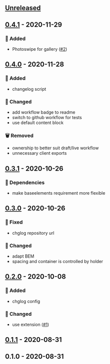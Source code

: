 <a name="unreleased"></a>
## [Unreleased]


<a name="0.4.1"></a>
## [0.4.1] - 2020-11-29
### 🍰 Added
- Photoswipe for gallery ([#2](https://github.com/syntro-opensource/silverstripe-elemental-bootstrap-gallerysection/issues/2))


<a name="0.4.0"></a>
## [0.4.0] - 2020-11-28
### 🍰 Added
- changelog script

### 🔧 Changed
- add workflow badge to readme
- switch to github workflow for tests
- use default content block

### 🗑 Removed
- ownership to better suit draft/live workflow
- unnecessary client exports


<a name="0.3.1"></a>
## [0.3.1] - 2020-10-26
### 🧬 Dependencies
- make baseelements requirement more flexible


<a name="0.3.0"></a>
## [0.3.0] - 2020-10-26
### 🐞 Fixed
- chglog repository url

### 🔧 Changed
- adapt BEM
- spacing and container is controlled by holder


<a name="0.2.0"></a>
## [0.2.0] - 2020-10-08
### 🍰 Added
- chglog config

### 🔧 Changed
- use extension ([#1](https://github.com/syntro-opensource/silverstripe-elemental-bootstrap-gallerysection/issues/1))


<a name="0.1.1"></a>
## [0.1.1] - 2020-08-31

<a name="0.1.0"></a>
## 0.1.0 - 2020-08-31

[Unreleased]: https://github.com/syntro-opensource/silverstripe-elemental-bootstrap-gallerysection/compare/0.4.1...HEAD
[0.4.1]: https://github.com/syntro-opensource/silverstripe-elemental-bootstrap-gallerysection/compare/0.4.0...0.4.1
[0.4.0]: https://github.com/syntro-opensource/silverstripe-elemental-bootstrap-gallerysection/compare/0.3.1...0.4.0
[0.3.1]: https://github.com/syntro-opensource/silverstripe-elemental-bootstrap-gallerysection/compare/0.3.0...0.3.1
[0.3.0]: https://github.com/syntro-opensource/silverstripe-elemental-bootstrap-gallerysection/compare/0.2.0...0.3.0
[0.2.0]: https://github.com/syntro-opensource/silverstripe-elemental-bootstrap-gallerysection/compare/0.1.1...0.2.0
[0.1.1]: https://github.com/syntro-opensource/silverstripe-elemental-bootstrap-gallerysection/compare/0.1.0...0.1.1
